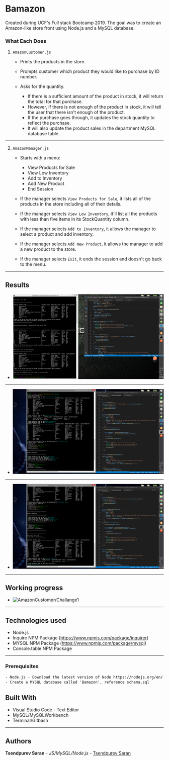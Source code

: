 # Bamazon

Created during UCF's Full stack Bootcamp 2019. The goal was to create an Amazon-like store front using Node.js and a MySQL database.

### What Each Does

1. `AmazonCustomer.js`

    * Prints the products in the store.

    * Prompts customer which product they would like to purchase by ID number.

    * Asks for the quantity.

      * If there is a sufficient amount of the product in stock, it will return the total for that purchase.
      * However, if there is not enough of the product in stock, it will tell the user that there isn't enough of the product.
      * If the purchase goes through, it updates the stock quantity to reflect the purchase.
      * It will also update the product sales in the department MySQL database table.

-----------------------

2. `AmazonManager.js`

    * Starts with a menu:
        * View Products for Sale
        * View Low Inventory
        * Add to Inventory
        * Add New Product
        * End Session

    * If the manager selects `View Products for Sale`, it lists all of the products in the store including all of their details.

    * If the manager selects `View Low Inventory`, it'll list all the products with less than five items in its StockQuantity column.

    * If the manager selects `Add to Inventory`, it allows the manager to select a product and add inventory.

    * If the manager selects `Add New Product`, it allows the manager to add a new product to the store.

    * If the manager selects `Exit`, it ends the session and doesn't go back to the menu.

-----------------------
## Results
-  ![AmazonCustomer/Challange1](images/challange1.png)

-----------------------

-  ![AmazonCustomer/Challange2p1](images/challange2p1.png)

-----------------------

-  ![AmazonCustomer/Challange2p2](images/challange2p2.png)

-----------------------

## Working progress
-  ![AmazonCustomer/Challange1](images/challange3.png)

-----------------------

## Technologies used
- Node.js
- Inquire NPM Package (https://www.npmjs.com/package/inquirer)
- MYSQL NPM Package (https://www.npmjs.com/package/mysql)
- Console.table NPM Package

-----------------------

### Prerequisites

```
- Node.js - Download the latest version of Node https://nodejs.org/en/
- Create a MYSQL database called 'Bamazon', reference schema.sql
```

## Built With

* Visual Studio Code - Text Editor
* MySQL/MySQLWorkbench
* Terminal/Gitbash

-----------------------

## Authors

**Tsendpurev Saran** - *JS/MySQL/Node.js* - [Tsendpurev Saran](https://github.com/stsend90)
